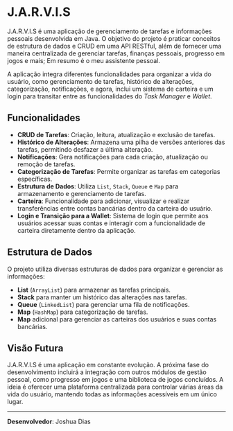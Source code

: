 # J.A.R.V.I.S

J.A.R.V.I.S é uma aplicação de gerenciamento de tarefas e informações pessoais desenvolvida em Java. O objetivo do projeto é praticar conceitos de estrutura de dados e CRUD em uma API RESTful, além de fornecer uma maneira centralizada de gerenciar tarefas, finanças pessoais, progresso em jogos e mais; Em resumo é o meu assistente pessoal.

A aplicação integra diferentes funcionalidades para organizar a vida do usuário, como gerenciamento de tarefas, histórico de alterações, categorização, notificações, e agora, inclui um sistema de carteira e um login para transitar entre as funcionalidades do *Task Manager* e *Wallet*.

## Funcionalidades

- **CRUD de Tarefas**: Criação, leitura, atualização e exclusão de tarefas.
- **Histórico de Alterações**: Armazena uma pilha de versões anteriores das tarefas, permitindo desfazer a última alteração.
- **Notificações**: Gera notificações para cada criação, atualização ou remoção de tarefas.
- **Categorização de Tarefas**: Permite organizar as tarefas em categorias específicas.
- **Estrutura de Dados**: Utiliza `List`, `Stack`, `Queue` e `Map` para armazenamento e gerenciamento de tarefas.
- **Carteira**: Funcionalidade para adicionar, visualizar e realizar transferências entre contas bancárias dentro da carteira do usuário.
- **Login e Transição para a Wallet**: Sistema de login que permite aos usuários acessar suas contas e interagir com a funcionalidade de carteira diretamente dentro da aplicação.

## Estrutura de Dados

O projeto utiliza diversas estruturas de dados para organizar e gerenciar as informações:

- **List** (`ArrayList`) para armazenar as tarefas principais.
- **Stack** para manter um histórico das alterações nas tarefas.
- **Queue** (`LinkedList`) para gerenciar uma fila de notificações.
- **Map** (`HashMap`) para categorização de tarefas.
- **Map** adicional para gerenciar as carteiras dos usuários e suas contas bancárias.

## Visão Futura

J.A.R.V.I.S é uma aplicação em constante evolução. A próxima fase do desenvolvimento incluirá a integração com outros módulos de gestão pessoal, como progresso em jogos e uma biblioteca de jogos concluídos. A ideia é oferecer uma plataforma centralizada para controlar várias áreas da vida do usuário, mantendo todas as informações acessíveis em um único lugar.

---
**Desenvolvedor**: Joshua Dias
